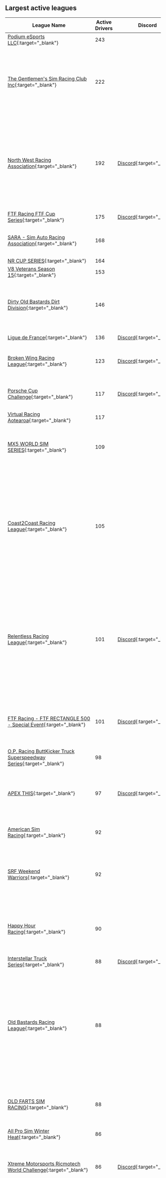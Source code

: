 ## Largest active leagues

| League Name | Active Drivers | Discord | About |
|--------------------------------------------------------------------------------------------------------------------------------------------------|--------------|-------------------------------------------------------------------|--------------------------------------------------------------------------------------------------------------------------------------------------------------------------------------------------------------------------------------------------------------------------------------------------------------------------------------------------------------------------------------------------------------------------------------------------------------------------------------------------------------------------------------------------------------------------------------------------------------------------------------------------------------------------------------------------------------------------------------------------------------------------------------------------------------------------------------------------------------------------------------------------------------------------------------------------------------------------------------------------------------------------------------------|
|[Podium eSports LLC](https://members.iracing.com/membersite/member/LeagueView.do?league=8341){:target="_blank"} |243 | |Official Home of Podium eSports LLC\. |
|[The Gentlemen's Sim Racing Club Inc](https://members.iracing.com/membersite/member/LeagueView.do?league=3143){:target="_blank"} |222 | |Welcome to the Gentlemen's Sim Racing Club\! We are a club filled with racers of all abilities in a range of different cars and racing formats\. Based on the iRacing platform, our league features 13 championships and many weekend special events and hosted fun races\. With 3 nights of broadcast racing and over 450 paid members, you are always in luck when trying to find a race\.   You can apply for a membership online and be racing with us in no time\! Membership costs are as low as $10 a season\.   Please don't hesitate to contact us with any questions you may have, and join our Facebook group\. |
|[North West Racing Association](https://members.iracing.com/membersite/member/LeagueView.do?league=9147){:target="_blank"} |192 |[Discord](https://discord.gg/KPXaDe4aDq){:target="_blank"} |SERIES ANNOUNCEMENT \#1   SUPER LATE MODELS   SUPER LATE MODEL FULL INFO:  📅 : Mondays  🕤 : 10:00pmEST  🏎️ : Super Late Model  🔧 : Open Setups  💵 : $25  🎥 : Ultimate Dirt Tv    SERIES ANNOUNCEMENT \#2   BIG BLOCK MODIFIEDS   BIG BLOCK MODIFIEDS FULL INFO  📅 : Tuesday's  🕤 : 10:00pmEST  🏎️ : Big Block Modified  🔧: Open Setup  💵 : $20  🎥 : OSR Network    SERIES ANNOUNCEMENT \#3   LATE NIGHT PRO LATE MODELS FULL INFO:  📅: Wednesdays  🕤: 11:00pmEST  🏎️: Pro Late Model  🔧: Fixed Setup  💵: $15  🎥 : Ultimate Dirt Tv    SERIES ANNOUNCEMENT \#4   FIXED DIRT STREET STOCKS FULL INFO:  📅: Thursdays  🕤: 10:00pmEST  🏎️: Dirt Street Stock  🔧: Fixed  💵: $10  🎥 : OSR Network |
|[FTF Racing FTF Cup Series](https://members.iracing.com/membersite/member/LeagueView.do?league=2709){:target="_blank"} |175 |[Discord](https://discord.gg/JDNPMvK){:target="_blank"} |FTF Cup Series |
|[SARA \- Sim Auto Racing Association](https://members.iracing.com/membersite/member/LeagueView.do?league=1080){:target="_blank"} |168 | |Tuesdays:  9:30 PM / 10:30 PM \- Dirt Night \(Fixed setup 358 Mods & 410 Wings\)   Wednesdays:  9:30 PM \- Contender Series \(Open setup Late Model Stock Cars\)   Thursdays:  9:30 PM \- Super Series \- Invite Only \(Open setup Late Model Stock Cars\)   All times Eastern\. |
|[NR CUP SERIES](https://members.iracing.com/membersite/member/LeagueView.do?league=9427){:target="_blank"} |164 | | |
|[V8 Veterans Season 15](https://members.iracing.com/membersite/member/LeagueView.do?league=6455){:target="_blank"} |153 | |Best Over 40's in Australia battle it out in V8 Supercars\! \- Season 15 |
|[Dirty Old Bastards Dirt Division](https://members.iracing.com/membersite/member/LeagueView.do?league=1898){:target="_blank"} |146 | |Close, clean and intense dirt racing\!   General Manager/Owner: Chris Roberts  League Admin: Tyler Henselman  League Admin: Alan Simerl  League Admin: Jonathan Lohe  League Admin: Aaron Shaffer  League Admin: Tyson Landis  League Admin: Mark Smith  League Admin: Brad Faria   Danlisa league page: http://danlisa\.com/scoring/league\_series\.php?league\_id\=1403 |
|[Ligue de France](https://members.iracing.com/membersite/member/LeagueView.do?league=10433){:target="_blank"} |136 |[Discord](https://discord.gg/TTVMyaz){:target="_blank"} |Compétition de la LdF, qualificative pour la Coupe de France |
|[Broken Wing Racing League](https://members.iracing.com/membersite/member/LeagueView.do?league=8158){:target="_blank"} |123 |[Discord](https://discord.gg/cU7AECjnXZ){:target="_blank"} |BWRL is a NA\-Based, community\-focused racing league for drivers of all skill categories\. Whether you're a newer driver, or going for record times, you are all welcome\.   Currently fielding an F4 Championship on Tuesday evenings\. |
|[Porsche Cup Challenge](https://members.iracing.com/membersite/member/LeagueView.do?league=8258){:target="_blank"} |117 |[Discord](https://discord.gg/WJe48DBje5){:target="_blank"} |We aim to be the pinnacle of Porsche Cup racing for drivers of all skill levels\. Our league offers an inclusive environment for everyone, with a challenge suitable for all regardless of pace, and a platform that encourages growth as a driver\. |
|[Virtual Racing Aotearoa](https://members.iracing.com/membersite/member/LeagueView.do?league=3670){:target="_blank"} |117 | | |
|[MX5 WORLD SIM SERIES](https://members.iracing.com/membersite/member/LeagueView.do?league=3259){:target="_blank"} |109 | |10 GRAND PRIX, 1 WORLD FINAL, 1 CHAMPION   MX5WORLDSIMSERIES@GMAIL\.COM   DIVISION BASED RACING   RACES BROADCASTED LIVE AT THE GLOBAL SIMRACING CHANNEL   SOCIALS:  WWW\.FACEBOOK\.COM/MX5WORLDSIMSERIES  INSTAGRAM: @MX5WORLDSIMSERIES  EMAIL: MX5WORLDSIMSERIES@GMAIL\.COM |
|[Coast2Coast Racing League](https://members.iracing.com/membersite/member/LeagueView.do?league=3418){:target="_blank"} |105 | |Welcome to Coast2Coast Racing Leagues   We are a group that are passionate about racing and strive to provide a well\-managed, adrenalin pumping, wheel\-to\-wheel racing experience with high standards of race\-craft, clean racing and drivers that show respect to their fellow competitors with an emphasis on camaraderie and a community environment\. Members know that they are a part of something bigger than just the on\-track experience\.   We are a community based league\. A large proportion of our drivers are actively involved in the league, from Executive, Review Committee, Admining Races, Advisory committees and many other volunteer activities\. We also run Charity Races every season and have raised over $21,000 for organizations such as the Steve King Foundation and various Veteran's Charities\.  While we have live Admins managing every Race, races are reviewed and penalties assigned by a Volunteer Review Committee\. |
|[Relentless Racing League](https://members.iracing.com/membersite/member/LeagueView.do?league=9238){:target="_blank"} |101 |[Discord](https://discord.gg/kRgpkFDnFP){:target="_blank"} |Welcome to Relentless Racing League   Relentless Racing League \(RRL\) is a progression\-based league focused on NASCAR Asphalt ovals with a very tight team environment\.   Progression:  All new drivers will start out in our ARCA series and progress from there\.  ARCA/Trucks\-\>Xfinity\-\>Cup   Progression Eligibility:  Drivers are eligible to move up once they have completed 50% of the race in the current series that they are racing\. Being pulled up is based on team owner/teams looking to fill out their roster in the series\.   Race Times:  ARCA \- 26\-week series  Thursdays \- Lobby opens at 8:00 PM EST  \-55 minutes of practice  \-5 minutes qualifying, 2 Laps  \- Green flag drops at 9:00 PM EST  Trucks \- 26\-week series \- With Playoffs  Tuesdays \- Same time slots as Above  Xfinity \- 26\-week series \- With Playoffs  Mondays \- Same time slots as Above  Cup \- 26\-week series \- With Playoffs  Fridays \- Same time slots as Above   RRL also host a variety of exhibition series\. These |
|[FTF Racing \- FTF RECTANGLE 500 \- Special Event](https://members.iracing.com/membersite/member/LeagueView.do?league=5973){:target="_blank"} |101 |[Discord](https://discord.gg/JDNPMvK){:target="_blank"} |RACE Date \- Friday, December 30th, 2022   Time \- 8:30 PM ET  Track \- Indianapolis Motor Speedway \(Open Wheel Oval\)  Car: Dallara IR\-18   Tuesday, December 27th, 2022 \- Qualifying Day \(7:00 pm ET \- 11:00 pm ET\)  Wednesday, December 28th, 2022 \- Bump Day \(8:00 pm ET\)   Main Session Times & Sim Times :  Sim Date \- 5/29/22 1x time  8:00 PM ET \- Practice \(0:30\)  8:30 PM ET \- Race \(200 Laps\) |
|[O\.P\. Racing ButtKicker Truck Superspeedway Series](https://members.iracing.com/membersite/member/LeagueView.do?league=2811){:target="_blank"} |98 | | |
|[APEX THIS](https://members.iracing.com/membersite/member/LeagueView.do?league=3265){:target="_blank"} |97 |[Discord](https://discord.gg/rs35WWCkFv){:target="_blank"} |Road Racing at its finest\! https://apexthis\.racing  As one of the fastest growing iRacing road racing leagues, we know how to have a good time\. We have GT races for all skill levels, from beginner to alien\. While we take our racing seriously, we don't take ourselves too seriously\. We like good close racing with some healthy banter and taunting tossed in\. No wreckers, bitching or moaning\. Join us and enjoy racing again\! |
|[American Sim Racing](https://members.iracing.com/membersite/member/LeagueView.do?league=18){:target="_blank"} |92 | |Tuesday Night: Trucks  Wednesday Night: ARCA Menards Series  Thursday Night: TBA  Practice at 8:30pm, Qual at 9:00pm, Race at 9:10pm  All FIXED Setups, Realistic Weather, Auto Generated Track |
|[SRF Weekend Warriors](https://members.iracing.com/membersite/member/LeagueView.do?league=1566){:target="_blank"} |92 | |&\#8220; A gathering to honor the tradition of the true weekend racer \(warrior\), which gave birth to this car; the SCCA Spec Racer and Spec Racer Ford; its ongoing success is truely what this is about\.  The SRF Weekend Warrior events will be abit social, helpful, and with a friendly competitive atmosphere\. We encourage sharing setups, and helping others progress in their online racing careers\.  This is still a work in progress and will evolve as we move forward &\#8221; |
|[Happy Hour Racing](https://members.iracing.com/membersite/member/LeagueView.do?league=8318){:target="_blank"} |90 | |Happy Hour Racing is an inclusive community that enjoys racing for fun and having a good time\. We don't take ourselves too seriously and winning at all costs is never the goal\.   Multiple types of racing are offered throughout the week\. So there is a little something for everyone\. We welcome new drivers wanting to learn or try out different forms of racing in a no pressure atmosphere\.   We are your one stop shop for fun and respectful racing\. |
|[Interstellar Truck Series](https://members.iracing.com/membersite/member/LeagueView.do?league=8898){:target="_blank"} |88 |[Discord](https://discord.gg/pTZUYhmSHv){:target="_blank"} |To join the league please join our Discord: https://discord\.gg/pTZUYhmSHv |
|[Old Bastards Racing League](https://members.iracing.com/membersite/member/LeagueView.do?league=2293){:target="_blank"} |88 | |The Old Bastards Racing League is continuing the traditions established by the Old Bastards founding members Mark &\#8220;Smitty&\#8221; Smith & Steve &\#8220;Sgt Major&\#8221; Raft back on 7/22/2013\.   We have our good and bad races from time to time and I wanted to take the time and just send thanks to all of you for making the Old Bastards Racing League what it is\. Without you its members we wouldn't even have a league\. It is my honor to have help lead the league for the past 2 years \(Established 7/22/2013\) and to shape and build the league into what it is today\. I look forward with all of your help, to keep improving the Old Bastards Racing League as we go forward   The Old Bastards Racing League prides itself on close, clean racing with an emphasis on quality race\-craft and the camaraderie of friends\.   When Applying To The League You Will Have Seven Days To Respond To The League Application That Will Be Sent To your iRacing Message Box\. |
|[OLD FARTS SIM RACING](https://members.iracing.com/membersite/member/LeagueView.do?league=314){:target="_blank"} |88 | |Our Mission is to embrace the most competitive online Internet racing possible\. Our league agrees and adheres to all references listed in the iRacing sporting codes\.   Our first objective is to help and promote all drivers to receive their highest level of driving skills, in order to advance our league to its highest competitive level\. All this, while having fun, and making a few good friends along the way\. |
|[All Pro Sim Winter Heat](https://members.iracing.com/membersite/member/LeagueView.do?league=9161){:target="_blank"} |86 | |10 Week Winter Series Using the Limited Late Model |
|[Xtreme Motorsports Ricmotech World Challenge](https://members.iracing.com/membersite/member/LeagueView.do?league=2648){:target="_blank"} |86 |[Discord](https://discord.gg/kctTAzF8vR){:target="_blank"} |WORLD CHALLENGE RETURN JAN 2023 WITH GTP and GT3\. \*\*\* You must register through our web page not here\. \*\*\*   EVENTS ARE HELD EVERY OTHER MONDAY WITH ALL EVENTS COVERED BY APEX RACING TV   Welcome to the Xtrememotorsports Ricmotech World Challenge\.   CLASSES  GT3 CLASS PRO/AM  GTP   For more information visit our website @ https://www\.xmsracing\.com/wcseries |
|[Worn Out Racers](https://members.iracing.com/membersite/member/LeagueView.do?league=652){:target="_blank"} |85 |[Discord](https://discord.gg/EtkgGq35Ws){:target="_blank"} |\(40 & Over League\) We are a group, of mostly older gentlemen, that enjoy racing\.   We are looking for other racers over 40 that enjoy racing without all the drama and name calling of normal iRacing\.   We race 8pm eastern time   The Car/Track combos change often from season to season\.   Sundays CAROLINA SIM WORKS SUNDAY SHOWDOWN  Mondays BEEF JERKY UNLIMITED SERIES  Tuesdays Handicap Road Racing Various car/tracks\.  Wednesday Humpday Hijinx Road Racing with Points  Thursdays Ninja Botanicals Road Racing  Friday Legacy Racing Xfinity cars, Cup, 87 cars, Tour Mods, Silver Crowns, SLM @ various tracks  Saturdays Handicap Road Racing Various car/tracks\.   All races are fixed setup races when there is a setup for the track except Handicap where we all share setups\. |
|[UniRacers iRacing Community](https://members.iracing.com/membersite/member/LeagueView.do?league=7981){:target="_blank"} |83 |[Discord](https://discord.gg/vXq8hPYVMJ){:target="_blank"} |Liga i społeczność iRacing |
|[JSI racing simsports team](https://members.iracing.com/membersite/member/LeagueView.do?league=5187){:target="_blank"} |82 | |fun dirt and tarmac racing |
|[PCA S10 \- Entry Class](https://members.iracing.com/membersite/member/LeagueView.do?league=7358){:target="_blank"} |82 | |Starter league for PCA Sim Racing |
|[BR LEAGUE E\-SPORTS](https://members.iracing.com/membersite/member/LeagueView.do?league=8144){:target="_blank"} |80 | |Liga de Automobilismo Virtual Brasileira / Brazilian Virtual Race League |
|[GoT\-Racing\.eu](https://members.iracing.com/membersite/member/LeagueView.do?league=164){:target="_blank"} |80 |[Discord](https://discord.gg/FySEPdRHP9)){:target="_blank"} |Al meer dan 10 jaar zijn we een gezellige iRacing community binnen de Benelux met als motto: Serious iRacing with a Smile   De GoT\-iRacing community kenmerkt zich door behulpzaamheid, eerlijkheid, duidelijkheid, openheid en bovenal lekker samen 'praten' over iRacing en het fair racen met een glimlach in officiële series of in de door de GoT\-iRacing community georganiseerde race\- en training\-sessies\.   Tijdens de door ons georganiseerde races is het de bedoeling dat je aan de start verschijnt om leuk te racen samen met andere GoT\-community rijders\. Winnen ten koste van alles is niet de instelling\. Racen en battlen met wederzijds respect en vooral Serious, maar altijd met een Smile\.   Indien je nog steeds enthousiast ben, meld je dan nu aan\! |
|[Triple Bypass](https://members.iracing.com/membersite/member/LeagueView.do?league=9479){:target="_blank"} |79 | |Triple Bypass Racing League \- NASCAR \- Free League   Sunday \- NextGen Cup Series  Tuesday \- 87 Legends Series  Wednesday \- King of the Hill  Thursday \- ARCA Series   Practice opens @ 8:30PM EST/EDT  Qualifying @ 9:00PM EST/EDT |
|[ARA Porsche Cup](https://members.iracing.com/membersite/member/LeagueView.do?league=5015){:target="_blank"} |78 | |Welcome to the Apex Racing Academy Porsche Cup Championship\. Go to the Apex Racing League website for more info in this series and all of the other Apex Racing League series |
|[ARL Prototype Championship](https://members.iracing.com/membersite/member/LeagueView.do?league=6332){:target="_blank"} |78 | | |
|[FSS eSports iRacing Series](https://members.iracing.com/membersite/member/LeagueView.do?league=8845){:target="_blank"} |78 |[Discord](https://discord.gg/HgePSbFr87){:target="_blank"} |Full Send Sims builds custom sim racing rigs and offers trackside simulation and event rentals in the Southeast region of the USA\. The FSS eSports League has been created to help foster clean racing and support training in areas such as car control, race\-craft, race adjudication and corner working\. FSS will monitor the league races and provide driver feedback utilizing the corner marshall adjutication and offering driver educational programs via the FSS Racing 101 season\. Our goal is to allow drivers of all experience levels to race together on an enjoyable platform\.   See you on track\!\! |
|[RPM European GT3 Series](https://members.iracing.com/membersite/member/LeagueView.do?league=7826){:target="_blank"} |78 |[Discord](https://discord.gg/ha3VuNVXNn){:target="_blank"} |Welcome to the RPM European GT3 Series\.   We are not looking to reinvent the wheel here we are just looking to provide clean fair racing for like minded people no matter which end of the field you find yourself\.   For more details or to join head to our discord \- https://discord\.gg/ha3VuNVXNn |
|[iNascar Racing Series](https://members.iracing.com/membersite/member/LeagueView.do?league=8467){:target="_blank"} |77 |[Discord](https://discord.gg/CHZxtrFAg6){:target="_blank"} |iNascar Racing Series is a Fixed Next Gen Cup Series League, founded by Matt Allen\.  We follow the Nascar Cup Series Schedule\. Our first race for Season 2 will be Feb\. 2nd at La Coliseum, with the Clash\. We will run 36 Points races just like Cup, including the Playoffs\. Win and you are in for the Championship\!   Thursday nights, Lobby opens at 8:25pm est, 30 minute practice, 10 minute/2lap qualifying, then Green Flag\. Invite your friends, this is a fun and competitive league\!   Season 1 iNascar Racing Series Cup Champion Jeff Brogden |
|[Old Guy Racing League](https://members.iracing.com/membersite/member/LeagueView.do?league=9339){:target="_blank"} |77 | |We are a group of adult guys who want to make friends, grow as racers together and race clean |
|[Ruff\-Neck Racing](https://members.iracing.com/membersite/member/LeagueView.do?league=9844){:target="_blank"} |76 | |A League where you come to have fun and get away from reality\. No Negative Nancy's will be tolerated\!\!\! FUN ONLY\!\!\! |
|[ChampCar iRacing Series](https://members.iracing.com/membersite/member/LeagueView.do?league=2580){:target="_blank"} |74 | |Welcome to the official Sim Series of ChampCar, North America's home for REAL, AFFORDABLE, COMPETITIVE road racing\.   With weekly practice races virtually every Wednesday, and championship rounds throughout the year, this is the perfect place in which to practice for upcoming ChampCar races, learn more about this series, and grow a community of racers like you that have always wanted to go road racing without all the hassles, huge rule books, or obscene expense\. |
|[CORE Racing](https://members.iracing.com/membersite/member/LeagueView.do?league=3500){:target="_blank"} |74 |[Discord](https://discord.gg/vT3gqq){:target="_blank"} |A league unlike any other you will find on iRacing\. Ultimately this league is dedicated to those that love to have fun and race hard but clean\. Apply now and let the fun begin\!\!\!   League discord is https://discord\.gg/vT3gqq  League Twitter is @racing2thecore  League Facebook Group is CORE Racing League  League Website is coreracingleague\.com  League Instagram is core\_racing\_league |
|[ESR Casual](https://members.iracing.com/membersite/member/LeagueView.do?league=3457){:target="_blank"} |74 |[Discord](https://discord.gg/EgHHYd8){:target="_blank"} |ESR Casual is for every driver that wants to have some fun on a wednesday night\. All cars and classes are being chosen from votes among the participants\. To join the league you must create a racer profile on this website\.   During the Danish Esport Racing Championship Season most activities in ESR Casual \(monday\) are Fixed Ferrari 488 GT3\. Sometimes we change depending what cars that our members would like to drive\.   It's casual and it's all about the fun, practice and getting to know new people\.   Feel free to join our discord channel: https://discord\.gg/EgHHYd8 |
|[Aspire Racing Team \- League](https://members.iracing.com/membersite/member/LeagueView.do?league=10173){:target="_blank"} |73 |[Discord](https://discord.gg/7zXf4ACprMbsiteHere){:target="_blank"} |Home of the Aspire Racing Teams Leagues and Series\. |
|[DE\-AT\-CH Club Liga](https://members.iracing.com/membersite/member/LeagueView.do?league=2432){:target="_blank"} |73 | |DE\-AT\-CH Club Members only league |
|[SLIDE JAWB Racing League](https://members.iracing.com/membersite/member/LeagueView.do?league=2894){:target="_blank"} |73 | |Slide Jawb Season 10, MF Racing Designs Xfinity Series  Slide Jawb Season 10 races on Tuesday nights, using the NASCAR Xfinity Series cars\!  We have TONS of different LARGE prizes, as well as professional broadcasts and competitive racing\.  The champion of the series will be awarded with $250, with 2nd earning $70, and 3rd earning $50, and so forth through 10th\. $35 will also be awarded to the team champion\. If you do NOT make the playoffs in the 15 race stretch, you will be eligible for the Dash 4 Cash\. All star race prizes will also be provided, making it an action packed 17 race season\. \(Limit 4 people per team\) |
|[Svenska Eracingligan](https://members.iracing.com/membersite/member/LeagueView.do?league=5826){:target="_blank"} |73 |[Discord](https://discord.gg/P2AgaTWXf5){:target="_blank"} |Svensk Eracing vill ge den växande simulatorracingen i Sverige en plattform att mötas, tävla och växa\. |
|[Alpha Touring Challenge](https://members.iracing.com/membersite/member/LeagueView.do?league=6243){:target="_blank"} |72 |[Discord](https://discord.gg/3bYxzBDEW6){:target="_blank"} |From seasoned veterans to fresh\-faced rookies, no matter what your skill level is, you will have someone to race\. With FWD cars, it's easy to get behind the wheel and start racing, but mastering their intricacies is a true challenge\. Luckily, our drivers are not just fierce competitors, but also helpful coaches, ready to guide newbies towards greatness\. So come join us for an unforgettable experience \- where speed, strategy, and sportsmanship converge in a thrilling display of automotive prowess\. |
|[Solstice Racing League \- Wednesday Series](https://members.iracing.com/membersite/member/LeagueView.do?league=3730){:target="_blank"} |71 |[Discord](https://discord.gg/sbtGNr4wJx){:target="_blank"} |PLEASE JOIN THE DISCORD BEFORE APPLYING TO THE LEAGUE\. Thank you\.\.\.\.\.\.\.\.\.\.\.\.\.\.\.\.The Wednesday Night Division of Solstice Racing\!   Solstice Racing has been together since 2009, originally racing in NASCAR Racing 2003 Season and moving over to iRacing in 2019, before taking a brief break and coming back in 2022\. |
|[American Muscle Series](https://members.iracing.com/membersite/member/LeagueView.do?league=6810){:target="_blank"} |70 |[Discord](https://discord.gg/kAyHX773UB){:target="_blank"} |Races in the FR500S |
|[KCERacing](https://members.iracing.com/membersite/member/LeagueView.do?league=7607){:target="_blank"} |69 | |Come join the fun at any or all of our series\. Sunday night NASCAR Fixed Cup series, Monday Night GT3 Series, Tuesday night 87 Series, and Thursday night XFinity Series   Our primary goal is to create a clean racing organization that builds long lasting friendships and promote communication and comradery and has structure, while enjoy the thing we all love most and that racing hard and having fun\.   IF THIS SOUNDS INTERESTING HEAD ON OVER TO https://kceracing\.com/ AND SUBMIT AN APPLICATION\. |
|[Williams Gaming Club's FF1600 Fridays](https://members.iracing.com/membersite/member/LeagueView.do?league=10324){:target="_blank"} |69 | |Welcome to WGC's FF1600 Friday\! |
|[iSNF: NextGen Cup Series](https://members.iracing.com/membersite/member/LeagueView.do?league=5875){:target="_blank"} |69 | |LIVE BROADCAST @ 5PM ET Saturdays\. Realistic schemes, numbers, and teams true to NASCAR realism\! Fixed Setups\! |
|[SMR](https://members.iracing.com/membersite/member/LeagueView.do?league=8725){:target="_blank"} |68 |[Discord](https://discord.gg/wBzHZzs2pn){:target="_blank"} |Welcome to the SMR Racing League\! We were created by a group of friends who just like to hop on and have some fun racing together\. New Seasons start up January 1st 2023\! |
|[Affinity Racing Series Trucks](https://members.iracing.com/membersite/member/LeagueView.do?league=9675){:target="_blank"} |68 | |Affinity Racing Series is a collaboration league of several highly regarded drivers from different leagues that have come together to form one major racing series\. With just shy of 100 drivers, ARS aims to plant its flag on the iRacing platform as one of the premier talent racing associations\. |
|[Ray ESports Unofficial SCCA Racing League](https://members.iracing.com/membersite/member/LeagueView.do?league=6236){:target="_blank"} |68 | |Picking up where SCCA Esports left off\.  A league of the same SCCA family without the official support \(but blessing of\) of the National Esports program, thus the &\#8220;unofficial SCCA&\#8221; title\. We will strive to maintain the clean, respectful, fun, and competitive racing that SCCA ESports provided and was founded on\. This league will also strive to follow the conduct and principles the SCCA is built on\. |
|[SuperCars NZ V8 Championship season 1 2023](https://members.iracing.com/membersite/member/LeagueView.do?league=6569){:target="_blank"} |68 | |nz time zone |
|[GSRC\.inc GT3 Pro Split \- Presented by Waste Options](https://members.iracing.com/membersite/member/LeagueView.do?league=5307){:target="_blank"} |68 | |Top Split for the GT3 Series organised by The Gentlemens Sim Racing Club   This League will be used to set up and host the GT3 Pro Split Events on a Monday   This is a Sub League run by the Gentlemens Sim Racing Club Inc\.  Which is a group of like minded people who are into iRacing and like to race in official and unofficial events\. |
|[Moving Chicanes Racing League](https://members.iracing.com/membersite/member/LeagueView.do?league=9996){:target="_blank"} |67 | | |
|[Home Motorsports \(HMS\)](https://members.iracing.com/membersite/member/LeagueView.do?league=7888){:target="_blank"} |67 | |Group of mostly senior & middle aged drivers with the goal of clean, hard, and fun racing\. |
|[UK SimRacing Community \- GT3 League](https://members.iracing.com/membersite/member/LeagueView.do?league=6296){:target="_blank"} |67 | |iRacing UK GT3 League |
|[XASCAR](https://members.iracing.com/membersite/member/LeagueView.do?league=8479){:target="_blank"} |66 |[Discord](https://discord.gg/eDU44t7xyP){:target="_blank"} |XASCAR Night in America is the greatest night in America\!\! |
|[SBG Racing League](https://members.iracing.com/membersite/member/LeagueView.do?league=5575){:target="_blank"} |66 | |Skip Barber, Indycar, Dirt and more for fun |
|[RODDCAR](https://members.iracing.com/membersite/member/LeagueView.do?league=4807){:target="_blank"} |66 | |Friday Night Superspeedway League \- roddcar\.com |
|[Untitled Friend League](https://members.iracing.com/membersite/member/LeagueView.do?league=6068){:target="_blank"} |66 | | |
|[IAA International Asphalt Association](https://members.iracing.com/membersite/member/LeagueView.do?league=6819){:target="_blank"} |65 |[Discord](https://discord.gg/epEkbN3RYP){:target="_blank"} |Spring Xfinity Series Starting March 13th\. |
|[NASRA \(5\) \- Triple M Pulling Truck Series](https://members.iracing.com/membersite/member/LeagueView.do?league=5302){:target="_blank"} |65 |[Discord](https://discord.gg/s7KxkN4jBM){:target="_blank"} |NASRA Truck Series that runs on Friday Nights\! We run 150 \- 200 mile races with stages, limited tire sets, and different fuel capacities each week\. We never run the same races over and over again\. This series will be broadcasted \(TBD\)\. We try to make them as close to real life as possible\. This is a money league\. Champion Fund Fee plus Championship Payouts at seasons' end and also Weekly Entry Fees plus Weekly Payouts\. All payouts are based on the number of entries participating\! No refunds\. |
|[NXTGEN iRacing PROTO/GT3 Championship](https://members.iracing.com/membersite/member/LeagueView.do?league=7015){:target="_blank"} |65 |[Discord](https://discord.gg/gHj6NVKCMC){:target="_blank"} |The home of GT3 & Proto/GT3 racing, This season we have the GT3 fixed on Wednesdays & also the Proto/GT3 On Wednesdays, See the NXTGEN Discord for all information\. |
|[iRacing Warriors Motorsportz Cup Series](https://members.iracing.com/membersite/member/LeagueView.do?league=8223){:target="_blank"} |64 | |An inclusive iRacing team who's vision is to create competition, and ongoing friendships, within the iRacing community and beyond |
|[NXTGEN NXTCC CUP](https://members.iracing.com/membersite/member/LeagueView.do?league=5820){:target="_blank"} |64 | |This will be a eight round championship with a week break after week four\. There will be a Pro and Pro\-am and Am championship so everyone will have a goal or battle throughout the fields\. There is also a point for fastest lap in each race and a point for pole position\.   \* OWN LIVERYS ARE ALLOWED\.  \* SETUPS ARE FIXED \(iracing sprint\)\.  \* 3x RACES 3X sprint 20mins\.  \* race 2 is finishing position from race 1\.  \* Race 3 is reverse grid from p13\-possibly p23\. \(random\) |
|[Sunday Night NASCAR Cup Series](https://members.iracing.com/membersite/member/LeagueView.do?league=5465){:target="_blank"} |64 |[Discord](https://discord.gg/Jc237yF){:target="_blank"} |Sunday Night NASCAR \(SNN\) is a league for fellow iRacing enthusiasts that race clean and enjoy the sport\. SNN is the only league on iRacing to offer full length races with stages for each of the 3 premier NASCAR series\. We offer a Truck series \(C license 1\.00 minumum\), Xfinity series \(B license 1\.00 minimum\) and Cup series \(A license 1\.00 minimum\)\. We follow the full NASCAR schedule and most rules where applicable\. We do not charge members a fee to race \(with the exception of team charters for Cup\)\. Series champions receive trophies after completion of the season as well as prizes for other categories\. As long as you are competitive and understand the race cannot be won on the first lap I believe you will enjoy the league\. Our races are broadcasted on Sim Racing Network \(SRM\)\. Please join the Discord link to apply and join the community: https://discord\.gg/Jc237yF |
|[ALLTRACK CHALLENGE](https://members.iracing.com/membersite/member/LeagueView.do?league=7561){:target="_blank"} |63 | | |
|[ESRA](https://members.iracing.com/membersite/member/LeagueView.do?league=10373){:target="_blank"} |63 | | |
|[OSRL Premier Series](https://members.iracing.com/membersite/member/LeagueView.do?league=6789){:target="_blank"} |63 | |Thursday nights at 9:30 PM Eastern   Car: ARCA |
|[Race Of The Week \- Training League](https://members.iracing.com/membersite/member/LeagueView.do?league=6227){:target="_blank"} |63 | |Race Of The Week \- Training League   About the league:  A training league for everyone to learn how to drive and compete\.  Just for fun without demands\!  See this training league as a step towards more advanced competition leagues\!  Our ambition it to run one training season per quarter, four per year\. With summer break\.  All nationalities are welcome\.  Languages we use are Swedish and English\.  It's up to you how the training will be\!  Race the way you want people to race you\!  Race clean, have fun and be nice to each other\!   Contact the league here:  featheronlinegaming@gmail\.com |
|[WOTEL SUPER LATE MODELS NATIONAL TOUR](https://members.iracing.com/membersite/member/LeagueView.do?league=4007){:target="_blank"} |63 | |SUPER LATE MODEL NATIONAL SERIES |
|[Coast2Coast Asphalt League](https://members.iracing.com/membersite/member/LeagueView.do?league=4598){:target="_blank"} |63 | |Asphalt Racing |
|[Rebilas Photography Grand National Series](https://members.iracing.com/membersite/member/LeagueView.do?league=3562){:target="_blank"} |62 |[Discord](https://discord.gg/j7qGJcyC){:target="_blank"} |Welcome to the Official league page for the Elite Rebilas Photography Grand National Series\! Monday's at 7:30pm EST\! |
|[CORT \#Yes2Motorsport Truck Series](https://members.iracing.com/membersite/member/LeagueView.do?league=5226){:target="_blank"} |62 | |Visit cortracing\.com to apply\! |
|[All\-American Cup Series](https://members.iracing.com/membersite/member/LeagueView.do?league=6911){:target="_blank"} |61 |[Discord](https://discord.gg/nc7F3Mpwap){:target="_blank"} |Formerly the All\-American ARCA Series   Friday nights at 8:30 PM ET\. Fixed setups, live Race Control, live broadcasting\.   Season 6 begins August 11th, 2023\!   Oval B\-Class License or higher required, iRating must be between 1200\-4000\.   If interested in joining, please visit our Discord page at  https://discord\.gg/nc7F3Mpwap |
|[BSR InThePitsNews Truck Series](https://members.iracing.com/membersite/member/LeagueView.do?league=6126){:target="_blank"} |61 |[Discord](https://discord.gg/4QGTFVt2MC){:target="_blank"} |Saturday Night Fixed Setup Truck League  Practice Opens at 7:00 EST, Races at 8:00 EST  Please join the league Discord before you apply\!  Discord: https://discord\.gg/4QGTFVt2MC |
|[NASRA \(2\) \- Pultz Poppers Late Model Series](https://members.iracing.com/membersite/member/LeagueView.do?league=8949){:target="_blank"} |61 |[Discord](https://discord.gg/DrZdaA4n6d){:target="_blank"} |Pultz Poppers Late Model Series that runs on Tuesday Nights\! We run 150 \- 200 mile races\. We never run the same races over and over again\. This series will be broadcasted NASRA 360 Racing Network\. We try to make them as close to real life as possible\. This is a money league\. Champion Fund Fee plus Championship Payouts at seasons' end and also Weekly Entry Fees plus Weekly Payouts\. All payouts are based on the number of entries participating\! No refunds\. |
|[Stay Tuned Sports Podcast Truck Series](https://members.iracing.com/membersite/member/LeagueView.do?league=3818){:target="_blank"} |61 |[Discord](https://discord.gg/j7qGJcyC){:target="_blank"} |Welcome to the Official league page for the Elite Stay Tuned Sports Podcast Truck Series\! Sundays @9pm EST\. |
|[Autobahn Sportscar Challenge](https://members.iracing.com/membersite/member/LeagueView.do?league=1263){:target="_blank"} |61 | |A competitive and community oriented league focusing on Pro\-Am based rules\.  We welcome fresh out of the box beginners all the way up to seasoned veterans\.  Our primary goal is to create a friendly and educational atmosphere for all drivers\.  Our veterans are here to help the new drivers and to enjoy some friendly competition\. We are broadcast live by Global Sim Racing Channel\!  Check them out on youtube and watch some great racing from all disciplines\!   Autobahn Motorcar Group Sportscar Challenge 30sec Teaser Videohttp://youtu\.be/sSn2dlyNu70Autobahn Motorcar Group iRacing League \- Round 2 \- Rroad America Highlight Videohttp://youtu\.be/gGuuEN38t\_g |
|[Champion Motorsports](https://members.iracing.com/membersite/member/LeagueView.do?league=185){:target="_blank"} |60 | |Champion Motorsports was founded in 1999, originally made up from a small group of friends who all began racing online with the boom of the Internet\. It started out as a team concept so that we could all learn from one another and help each other to improve on the track\. Over the years we met new friends, and evolved into one of the most respected simulation racing communities of our kind\. |
|[Leading Edge Sim Series](https://members.iracing.com/membersite/member/LeagueView.do?league=10504){:target="_blank"} |60 | | |
|[FV Weekend Warriors](https://members.iracing.com/membersite/member/LeagueView.do?league=6956){:target="_blank"} |60 | |A gathering to honor the tradition of the true weekend racer \(warrior\), and the ongoing success of the amateur racers is truly what this is about\.  The FV Weekend Warrior events will be abit social, helpful, and with a friendly competitive atmosphere\. We encourage sharing setups, and helping others progress in their online racing careers\.  This is still a work in progress and will evolve as we move forward &\#8221; |
|[Roadster Rumble \- Simagic Showroom Rumble](https://members.iracing.com/membersite/member/LeagueView.do?league=7347){:target="_blank"} |60 | |Toyota 86 league for all driver skill levels \. Sim racers across Australia and NZ battle it out for prize money and bragging rights\.   For more information join our Face book page   https://www\.facebook\.com/groups/1209786549474364 |
|[Liberty Racing League](https://members.iracing.com/membersite/member/LeagueView.do?league=6794){:target="_blank"} |60 | | |
|[NASRA \(1\) \- SimRacerHub\.com Truck Series](https://members.iracing.com/membersite/member/LeagueView.do?league=8605){:target="_blank"} |60 |[Discord](https://discord.gg/Btx5gwmS66){:target="_blank"} |NASRA Truck Series that runs on Monday Nights\! We run 150 \- 200 mile races with stages, limited tire sets, and different fuel capacities each week\. We never run the same races over and over again\. This series will be broadcasted by NASRA 360 Racing Network\. We try to make them as close to real life as possible\. This is a money league\. Champion Fund Fee plus Championship Payouts at seasons' end and also Weekly Entry Fees plus Weekly Payouts\. All payouts are based on the number of entries participating\! No refunds\. |
|[RGR Racing League](https://members.iracing.com/membersite/member/LeagueView.do?league=9913){:target="_blank"} |60 | |Coming soon  |
|[SRL \- CaveRP\.com Truck Series](https://members.iracing.com/membersite/member/LeagueView.do?league=4781){:target="_blank"} |60 | |Thursday night Trucks fixed fun league\. 9:00pm Eastern, 6:00pm Pacific\. |
|[Warriors 4 Peace Open Wheel Series](https://members.iracing.com/membersite/member/LeagueView.do?league=3645){:target="_blank"} |60 | |Official US Open Wheel iRacing Series of the Elite Racing League |
|[\#Yes2Motorsport](https://members.iracing.com/membersite/member/LeagueView.do?league=5789){:target="_blank"} |60 |[Discord](https://discord.gg/kcFEq7sbR3){:target="_blank"} |THURSDAYS, 7PM ET  twitter\.com/yes2motorsport  discord\.gg/kcFEq7sbR3 |
|[Bonfire Racing League \- BTT](https://members.iracing.com/membersite/member/LeagueView.do?league=6718){:target="_blank"} |59 | |This league is for the Big Trucking Tuesday series \(fixed setup\), which runs NASCAR Camping World Truck Series trucks on Tuesday evenings \(9pm race ET\)\. Check the website for full rules and details about the league\! |
|[Elite JoinAPS\.com Cup Series](https://members.iracing.com/membersite/member/LeagueView.do?league=3344){:target="_blank"} |59 |[Discord](https://discord.gg/j7qGJcyC){:target="_blank"} |Welcome to the Official league page for the Elite JoinAPS Cup Series and the Elite COT Series\! |
|[Short Track Rivals Racing](https://members.iracing.com/membersite/member/LeagueView.do?league=10070){:target="_blank"} |59 |[Discord](https://discord.gg/PmEh52Y3){:target="_blank"} |Discord Information \- https://discord\.gg/PmEh52Y3  Facebook page \- https://www\.facebook\.com/profile\.php?id\=61550375705941&mibextid\=ZbWKwL |
|[PCA \- Club Class](https://members.iracing.com/membersite/member/LeagueView.do?league=5374){:target="_blank"} |59 | |The Club Class sim racing league for Porsche Club of America membership\. |
|[East 2 West Racing](https://members.iracing.com/membersite/member/LeagueView.do?league=7380){:target="_blank"} |58 | |Road Racing League for beginners, amateurs, and some aliens\. Race when you can, we have drops in every series\. Trophies go to winners in the series\.  We mainly run GT3 and iR\-04 and follow the iRacing seasons for the iR\-04 series\.  We will use ALL Road Racing tracks, break the bank, we love them all\.  Message me on Discord to be accepted into the league\. Discord ID: RGiovo2\#6233 |
|[KNAF Digital](https://members.iracing.com/membersite/member/LeagueView.do?league=8856){:target="_blank"} |58 | |De officiële iRacing league van KNAF Digital\. Vanuit deze league worden races en competities gehouden voor KNAF Digital\.   Voor meer informatie, check de website van KNAF Digital: https://knafdigital\.nl |

